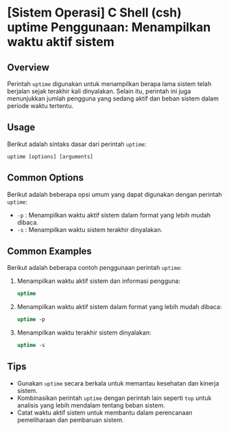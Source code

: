 # [Sistem Operasi] C Shell (csh) uptime Penggunaan: Menampilkan waktu aktif sistem

## Overview
Perintah `uptime` digunakan untuk menampilkan berapa lama sistem telah berjalan sejak terakhir kali dinyalakan. Selain itu, perintah ini juga menunjukkan jumlah pengguna yang sedang aktif dan beban sistem dalam periode waktu tertentu.

## Usage
Berikut adalah sintaks dasar dari perintah `uptime`:

```
uptime [options] [arguments]
```

## Common Options
Berikut adalah beberapa opsi umum yang dapat digunakan dengan perintah `uptime`:

- `-p` : Menampilkan waktu aktif sistem dalam format yang lebih mudah dibaca.
- `-s` : Menampilkan waktu sistem terakhir dinyalakan.

## Common Examples
Berikut adalah beberapa contoh penggunaan perintah `uptime`:

1. Menampilkan waktu aktif sistem dan informasi pengguna:
   ```csh
   uptime
   ```

2. Menampilkan waktu aktif sistem dalam format yang lebih mudah dibaca:
   ```csh
   uptime -p
   ```

3. Menampilkan waktu terakhir sistem dinyalakan:
   ```csh
   uptime -s
   ```

## Tips
- Gunakan `uptime` secara berkala untuk memantau kesehatan dan kinerja sistem.
- Kombinasikan perintah `uptime` dengan perintah lain seperti `top` untuk analisis yang lebih mendalam tentang beban sistem.
- Catat waktu aktif sistem untuk membantu dalam perencanaan pemeliharaan dan pembaruan sistem.